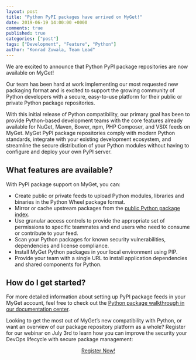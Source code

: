 ```yaml
---
layout: post
title: "Python PyPI packages have arrived on MyGet!"
date: 2019-06-19 14:00:00 +0000
comments: true
published: true
categories: ["post"]
tags: ["Development", "Feature", "Python"]
author: "Konrad Zuwala, Team Lead"
---
```


We are excited to announce that Python PyPI package repositories are now available on MyGet! 

Our team has been hard at work implementing our most requested new packaging format and is excited to support the growing community of Python developers with a secure, easy-to-use platform for their public or private Python package repositories.

With this initial release of Python compatibility, our primary goal has been to provide Python-based development teams with the core features already available for NuGet, Maven, Bower, npm, PHP Composer, and VSIX feeds on MyGet. MyGet PyPI package repositories comply with modern Python standards, integrate with your existing development ecosystem, and streamline the secure distribution of your Python modules without having to configure and deploy your own PyPI server.

## What features are available?

With PyPI package support on MyGet, you can:

* Create public or private feeds to upload Python modules, libraries and binaries in the Python Wheel package format.
* Mirror or cache upstream packages from the [public Python package index](https://pypi.org).
* Use granular access controls to provide the appropriate set of permissions to specific teammates and end users who need to consume or contribute to your feed.
* Scan your Python packages for known security vulnerabilities, dependencies and license compliance.
* Install MyGet Python packages in your local environment using PIP.
* Provide your team with a single URL to install application dependencies and shared components for Python.

## How do I get started?

For more detailed information about setting up PyPI package feeds in your MyGet account, feel free to check out the [Python package walkthrough in our documentation center](https://docs.myget.org/docs/walkthrough/getting-started-with-python).  

Looking to get the most out of MyGet’s new compatibility with Python, or want an overview of our package repository platform as a whole? Register for our webinar on July 3rd to learn how you can improve the security your DevOps lifecycle with secure package management:

<p style="text-align: center;"><a href="https://www.brighttalk.com/webcast/11505/362226" target="_blank">Register Now!</a></p>
